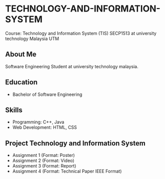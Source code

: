 # TECHNOLOGY-AND-INFORMATION-SYSTEM
Course: Technology and Information System (TIS) SECP1513 at university technology Malaysia UTM
## About Me
Software Engineering Student at university technology malaysia.

## Education
- Bachelor of Software Engineering

## Skills
- Programming: C++, Java
- Web Development: HTML, CSS

## Project Technology and Information System
- Assignment 1 (Format: Poster)
- Assignment 2 (Format: Video) 
- Assignment 3 (Format: Report) 
- Assignment 4 (Format: Technical Paper IEEE Format)



